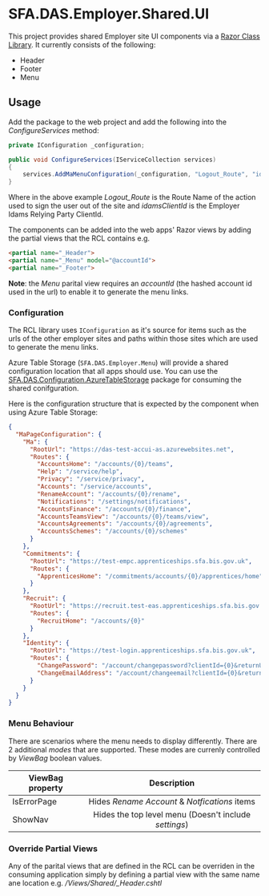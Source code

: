 
SFA.DAS.Employer.Shared.UI
==========

This project provides shared Employer site UI components via a [Razor Class Library](https://docs.microsoft.com/en-us/aspnet/core/razor-pages/ui-class?view=aspnetcore-2.2&tabs=visual-studio). It currently consists of the following:

- Header
- Footer
- Menu

## Usage

Add the package to the web project and add the following into the *ConfigureServices* method:

```csharp
private IConfiguration _configuration;

public void ConfigureServices(IServiceCollection services)
{
    services.AddMaMenuConfiguration(_configuration, "Logout_Route", "idamsClientId");
}
```
Where in the above example *Logout_Route* is the Route Name of the action used to sign the user out of the site and *idamsClientId* is the Employer Idams Relying Party ClientId.


The components can be added into the web apps' Razor views by adding the partial views that the RCL contains e.g.

```html
<partial name="_Header">
<partial name="_Menu" model="@accountId">
<partial name="_Footer">
```

**Note**: the *Menu* parital view requires an *accountId* (the hashed account id used in the url) to enable it to generate the menu links.

### Configuration
The RCL library uses `IConfiguration` as it's source for items such as the urls of the other employer sites and paths within those sites which are used to generate the menu links. 

Azure Table Storage (`SFA.DAS.Employer.Menu`) will provide a shared configuration location that all apps should use. You can use the [SFA.DAS.Configuration.AzureTableStorage](https://www.nuget.org/packages/SFA.DAS.Configuration.AzureTableStorage/)  package for consuming the shared conifguration. 

Here is the configuration structure that is expected by the component when using Azure Table Storage:
```json
{
  "MaPageConfiguration": {
    "Ma": {
      "RootUrl": "https://das-test-accui-as.azurewebsites.net",
      "Routes": {
        "AccountsHome": "/accounts/{0}/teams",
        "Help": "/service/help",
        "Privacy": "/service/privacy",
        "Accounts": "/service/accounts",
        "RenameAccount": "/accounts/{0}/rename",
        "Notifications": "/settings/notifications",
        "AccountsFinance": "/accounts/{0}/finance",
        "AccountsTeamsView": "/accounts/{0}/teams/view",
        "AccountsAgreements": "/accounts/{0}/agreements",
        "AccountsSchemes": "/accounts/{0}/schemes"
      }
    },
    "Commitments": {
      "RootUrl": "https://test-empc.apprenticeships.sfa.bis.gov.uk",
      "Routes": {
        "ApprenticesHome": "/commitments/accounts/{0}/apprentices/home"
      }
    },
    "Recruit": {
      "RootUrl": "https://recruit.test-eas.apprenticeships.sfa.bis.gov.uk",
      "Routes": {
        "RecruitHome": "/accounts/{0}"
      }
    },
    "Identity": {
      "RootUrl": "https://test-login.apprenticeships.sfa.bis.gov.uk",
      "Routes": {
        "ChangePassword": "/account/changepassword?clientId={0}&returnUrl={1}",
        "ChangeEmailAddress": "/account/changeemail?clientId={0}&returnUrl={1}"
      }
    }
  }
}
```
### Menu Behaviour
There are scenarios where the menu needs to display differently. There are 2 additional *modes* that are supported. These modes are currenly controlled by *ViewBag* boolean values. 

| ViewBag property | Description                                                |
| ---------------- |:----------------------------------------------------------:|
| IsErrorPage      | Hides *Rename Account* & *Notfications* items              |
| ShowNav          | Hides the top level menu (Doesn't include *settings*)      |


### Override Partial Views
Any of the parital views that are defined in the RCL can be overriden in the consuming application simply by defining a partial view with the same name ane location e.g. */Views/Shared/_Header.cshtl*
